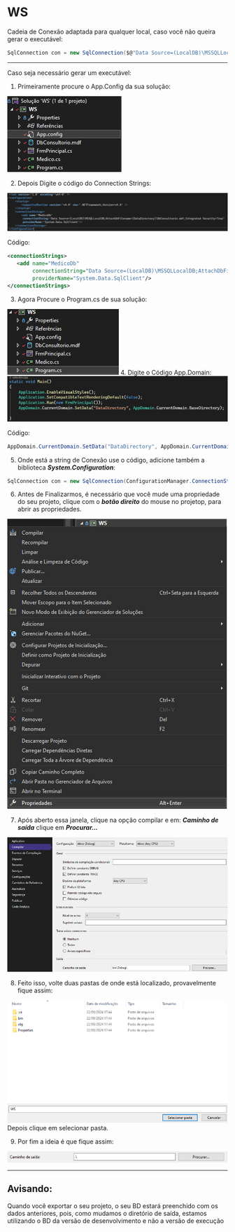 # WS

Cadeia de Conexão adaptada para qualquer local, caso você não queira gerar o executável:
```C#
SqlConnection con = new SqlConnection($@"Data Source=(LocalDB)\MSSQLLocalDB;AttachDbFilename=""{Path.GetFullPath(Path.Combine(AppDomain.CurrentDomain.BaseDirectory, @"..\..\"))}nomeDoBanco.mdf"";Integrated Security=True");
```
---
Caso seja necessário gerar um executável:

 1. Primeiramente procure o App.Config da sua solução:
 <img src="https://github.com/VictorHMSforne/WS09-WorldSkillsDesktop/blob/master/Etapas/passo-1.png"/>

 2. Depois Digite o código do Connection Strings:
 <img src="https://github.com/VictorHMSforne/WS09-WorldSkillsDesktop/blob/master/Etapas/passo-2.png"/>

 Código:
 ```xml
<connectionStrings>
    <add name="MedicoDb"
         connectionString="Data Source=(LocalDB)\MSSQLLocalDB;AttachDbFilename=|DataDirectory|\nomeDoBanco.mdf;Integrated Security=True"
         providerName="System.Data.SqlClient"/>
</connectionStrings>
 ```

3. Agora Procure o Program.cs de sua solução:
<img src="https://github.com/VictorHMSforne/WS09-WorldSkillsDesktop/blob/master/Etapas/passo-3.png"/>
4. Digite o Código App.Domain:
<img src="https://github.com/VictorHMSforne/WS09-WorldSkillsDesktop/blob/master/Etapas/passo-4.png"/>

Código:
```C#
AppDomain.CurrentDomain.SetData("DataDirectory", AppDomain.CurrentDomain.BaseDirectory);
```

5. Onde está a string de Conexão use o código, adicione também a biblioteca ***System.Configuration***:
```C#
SqlConnection con = new SqlConnection(ConfigurationManager.ConnectionStrings["nomeUsado no add name da etapa 2"].ConnectionString);
```

6. Antes de Finalizarmos, é necessário que você mude uma propriedade do seu projeto,
clique com o ***botão direito*** do mouse no projetop, para abrir as propriedades.
<img src="https://github.com/VictorHMSforne/WS09-WorldSkillsDesktop/blob/master/Etapas/passo-5.png"/>

7. Após aberto essa janela, clique na opção compilar e em: ***Caminho de saída*** clique em ***Procurar...***
<img src="https://github.com/VictorHMSforne/WS09-WorldSkillsDesktop/blob/master/Etapas/passo-6.png"/>

8. Feito isso, volte duas pastas de onde está localizado, provavelmente fique assim:
<img src="https://github.com/VictorHMSforne/WS09-WorldSkillsDesktop/blob/master/Etapas/passo-7.png"/>
Depois clique em selecionar pasta.

9. Por fim a ideia é que fique assim:
<img src="https://github.com/VictorHMSforne/WS09-WorldSkillsDesktop/blob/master/Etapas/passo-8.png"/>

---

## Avisando:

Quando você exportar o seu projeto, o seu BD estará preenchido com os dados anteriores, pois, como mudamos o diretório de saída, estamos utilizando o BD da versão de desenvolvimento
e não a versão de execução

 



